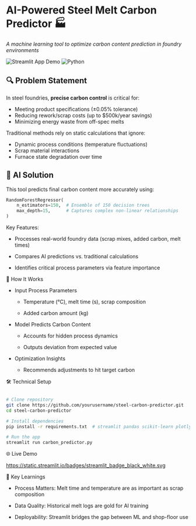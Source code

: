 # AI-Powered Steel Melt Carbon Predictor 🏭

*A machine learning tool to optimize carbon content prediction in foundry environments*

![Streamlit App Demo](https://img.shields.io/badge/Demo-Online-green?style=flat&logo=streamlit) 
![Python](https://img.shields.io/badge/Python-3.12%2B-blue?logo=python)

## 🔍 Problem Statement
In steel foundries, **precise carbon control** is critical for:
- Meeting product specifications (±0.05% tolerance)
- Reducing rework/scrap costs (up to $500k/year savings)
- Minimizing energy waste from off-spec melts

Traditional methods rely on static calculations that ignore:
- Dynamic process conditions (temperature fluctuations)
- Scrap material interactions
- Furnace state degradation over time

## 🤖 AI Solution
This tool predicts final carbon content more accurately using:
```python
RandomForestRegressor(
    n_estimators=150,  # Ensemble of 150 decision trees
    max_depth=15,      # Captures complex non-linear relationships
)
```

Key Features:

* Processes real-world foundry data (scrap mixes, added carbon, melt times)

* Compares AI predictions vs. traditional calculations

* Identifies critical process parameters via feature importance

🚀 How It Works

* Input Process Parameters

    * Temperature (°C), melt time (s), scrap composition

    * Added carbon amount (kg)

* Model Predicts Carbon Content

    * Accounts for hidden process dynamics

    * Outputs deviation from expected value

* Optimization Insights

    * Recommends adjustments to hit target carbon


🛠️ Technical Setup
```bash

# Clone repository
git clone https://github.com/yourusername/steel-carbon-predictor.git
cd steel-carbon-predictor

# Install dependencies
pip install -r requirements.txt  # streamlit pandas scikit-learn plotly

# Run the app
streamlit run carbon_predictor.py
```

🌐 Live Demo

https://static.streamlit.io/badges/streamlit_badge_black_white.svg

🧠 Key Learnings

* Process Matters: Melt time and temperature are as important as scrap composition

* Data Quality: Historical melt logs are gold for AI training

* Deployability: Streamlit bridges the gap between ML and shop-floor use